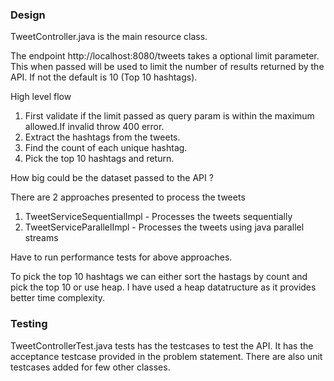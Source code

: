 ### Design 

TweetController.java is the main resource class.

The endpoint http://localhost:8080/tweets takes a optional limit parameter. This when passed will be used to limit 
the number of results returned by the API. If not the default is 10 (Top 10 hashtags).


High level flow 
1. First validate if the limit passed as query param is within the maximum allowed.If invalid throw 400 error. 
2. Extract the hashtags from the tweets.
3. Find the count of each unique hashtag.
4. Pick the top 10 hashtags and return. 

How big could be the dataset passed to the API ? 

There are 2 approaches presented to process the tweets 

1. TweetServiceSequentialImpl - Processes the tweets sequentially
2. TweetServiceParallelImpl - Processes the tweets using java parallel streams 

Have to run performance tests for above approaches. 

To pick the top 10 hashtags we can either sort the hastags by count and pick the top 10 or use heap. 
I have used a heap datatructure as it provides better time complexity. 


### Testing 

TweetControllerTest.java tests has the testcases to test the API. It has the acceptance testcase provided in the problem
statement. 
There are also unit testcases added for few other classes. 
